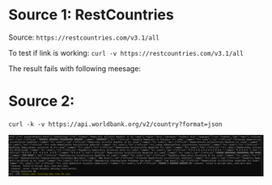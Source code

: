 # Source 1: RestCountries
Source: `https://restcountries.com/v3.1/all`


To test if link is working:
`curl -v https://restcountries.com/v3.1/all`


The result fails with following meesage:

# Source 2: 

`curl -k -v https://api.worldbank.org/v2/country?format=json`


![CMD_CurlResult](./Curl_Result_1.PNG)
